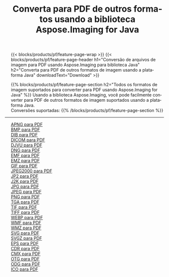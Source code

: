 ﻿---
title: Converta para PDF de outros formatos usando a biblioteca Aspose.Imaging for Java 
weight: 3920
url: /pt/java/conversion/to/pdf 
lang: pt
langdirlevel: 2
locales: zh-hans,ja,it,ru,de,es,fr,nl,id,lt,pl,pt,vi,tr,ko,zh-hant,ar,hi,th,sv,cs,uk,he
description: Usando Aspose.Imaging você pode converter para PDF de outros formatos usando Java
---

{{< blocks/products/pf/feature-page-wrap >}}
{{< blocks/products/pf/feature-page-header h1="Conversão de arquivos de imagem para PDF usando Aspose.Imaging para biblioteca Java" h2="Converta para PDF de outros formatos de imagem usando a plataforma Java" downloadText="Download" >}}


{{% blocks/products/pf/feature-page-section  h2="Todos os formatos de imagem suportados para converter para PDF usando Aspose.Imaging for Java" %}}
Usando a biblioteca Aspose.Imaging, você pode facilmente converter para PDF de outros formatos de imagem suportados usando a plataforma Java.
<br/>
Conversões suportadas:
{{% /blocks/products/pf/feature-page-section %}}
<div class="container-fluid productfamilypage bg-gray">
    <div class="convertypes bg-gray agp-content section">
        <div class="container">
		<hr style="margin-left:-20px;"/>
		<div class="row other-converters">
		    <div class='col-md-2 other-converter remove-lp remove-rp'><a href="/imaging/pt/java/conversion/apng-to-pdf" >APNG para PDF</a></div>
<div class='col-md-2 other-converter remove-lp remove-rp'><a href="/imaging/pt/java/conversion/bmp-to-pdf" >BMP para PDF</a></div>
<div class='col-md-2 other-converter remove-lp remove-rp'><a href="/imaging/pt/java/conversion/dib-to-pdf" >DIB para PDF</a></div>
<div class='col-md-2 other-converter remove-lp remove-rp'><a href="/imaging/pt/java/conversion/dicom-to-pdf" >DICOM para PDF</a></div>
<div class='col-md-2 other-converter remove-lp remove-rp'><a href="/imaging/pt/java/conversion/djvu-to-pdf" >DJVU para PDF</a></div>
<div class='col-md-2 other-converter remove-lp remove-rp'><a href="/imaging/pt/java/conversion/dng-to-pdf" >DNG para PDF</a></div>
<div class='col-md-2 other-converter remove-lp remove-rp'><a href="/imaging/pt/java/conversion/emf-to-pdf" >EMF para PDF</a></div>
<div class='col-md-2 other-converter remove-lp remove-rp'><a href="/imaging/pt/java/conversion/emz-to-pdf" >EMZ para PDF</a></div>
<div class='col-md-2 other-converter remove-lp remove-rp'><a href="/imaging/pt/java/conversion/gif-to-pdf" >GIF para PDF</a></div>
<div class='col-md-2 other-converter remove-lp remove-rp'><a href="/imaging/pt/java/conversion/jpeg2000-to-pdf" >JPEG2000 para PDF</a></div>
<div class='col-md-2 other-converter remove-lp remove-rp'><a href="/imaging/pt/java/conversion/jp2-to-pdf" >JP2 para PDF</a></div>
<div class='col-md-2 other-converter remove-lp remove-rp'><a href="/imaging/pt/java/conversion/j2k-to-pdf" >J2K para PDF</a></div>
<div class='col-md-2 other-converter remove-lp remove-rp'><a href="/imaging/pt/java/conversion/jpg-to-pdf" >JPG para PDF</a></div>
<div class='col-md-2 other-converter remove-lp remove-rp'><a href="/imaging/pt/java/conversion/jpeg-to-pdf" >JPEG para PDF</a></div>
<div class='col-md-2 other-converter remove-lp remove-rp'><a href="/imaging/pt/java/conversion/png-to-pdf" >PNG para PDF</a></div>
<div class='col-md-2 other-converter remove-lp remove-rp'><a href="/imaging/pt/java/conversion/tga-to-pdf" >TGA para PDF</a></div>
<div class='col-md-2 other-converter remove-lp remove-rp'><a href="/imaging/pt/java/conversion/tif-to-pdf" >TIF para PDF</a></div>
<div class='col-md-2 other-converter remove-lp remove-rp'><a href="/imaging/pt/java/conversion/tiff-to-pdf" >TIFF para PDF</a></div>
<div class='col-md-2 other-converter remove-lp remove-rp'><a href="/imaging/pt/java/conversion/webp-to-pdf" >WEBP para PDF</a></div>
<div class='col-md-2 other-converter remove-lp remove-rp'><a href="/imaging/pt/java/conversion/wmf-to-pdf" >WMF para PDF</a></div>
<div class='col-md-2 other-converter remove-lp remove-rp'><a href="/imaging/pt/java/conversion/wmz-to-pdf" >WMZ para PDF</a></div>
<div class='col-md-2 other-converter remove-lp remove-rp'><a href="/imaging/pt/java/conversion/svg-to-pdf" >SVG para PDF</a></div>
<div class='col-md-2 other-converter remove-lp remove-rp'><a href="/imaging/pt/java/conversion/svgz-to-pdf" >SVGZ para PDF</a></div>
<div class='col-md-2 other-converter remove-lp remove-rp'><a href="/imaging/pt/java/conversion/eps-to-pdf" >EPS para PDF</a></div>
<div class='col-md-2 other-converter remove-lp remove-rp'><a href="/imaging/pt/java/conversion/cdr-to-pdf" >CDR para PDF</a></div>
<div class='col-md-2 other-converter remove-lp remove-rp'><a href="/imaging/pt/java/conversion/cmx-to-pdf" >CMX para PDF</a></div>
<div class='col-md-2 other-converter remove-lp remove-rp'><a href="/imaging/pt/java/conversion/otg-to-pdf" >OTG para PDF</a></div>
<div class='col-md-2 other-converter remove-lp remove-rp'><a href="/imaging/pt/java/conversion/odg-to-pdf" >ODG para PDF</a></div>
<div class='col-md-2 other-converter remove-lp remove-rp'><a href="/imaging/pt/java/conversion/ico-to-pdf" >ICO para PDF</a></div>
                </div>
        </div>
    </div>
</div>
<br/>

